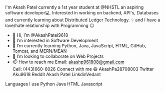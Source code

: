 I'm Akash Patel currently a 1st year student at @NHSTL an aspiring software developer💻. Interested in working on backend, API's, Databases and currently learning about Distributed Ledger Technology. 💡 and I have a love/hate relationship with Programming 😐

- 👋 Hi, I’m @AkashPatel9618
- 👀 I’m interested in Software Development
- 🌱 I’m currently learning Python, Java, JavaScript, HTML, GitHub, Tomcat, and MERN/MEAN
- 💞️ I’m looking to collaborate on Web Projects
- 📫 How to reach me Email: akashp961808@gmail.com  
                     Cell: (443)660-6026
Connect with me 😃
AkashPa28708003 Twitter Aku9618 Reddit Akash Patel LinkdinVedant

Languages I use
Python 
Java
HTML
Javascript

<!---
AkashPatel9618/AkashPatel9618 is a ✨ special ✨ repository because its `README.md` (this file) appears on your GitHub profile.
You can click the Preview link to take a look at your changes.
--->

